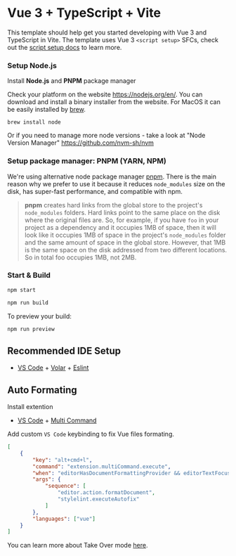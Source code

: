 # Vue 3 + TypeScript + Vite

This template should help get you started developing with Vue 3 and TypeScript in Vite. The template uses Vue 3 `<script setup>` SFCs, check out the [script setup docs](https://v3.vuejs.org/api/sfc-script-setup.html#sfc-script-setup) to learn more.

### Setup Node.js

Install **Node.js** and **PNPM** package manager

Check your platform on the website <https://nodejs.org/en/>. You can download and install a binary installer from the website. For MacOS it can be easily installed by [brew](https://brew.sh).

`brew install node`

Or if you need to manage more node versions - take a look at "Node Version Manager" <https://github.com/nvm-sh/nvm>

### Setup package manager: PNPM (YARN, NPM)

We're using alternative node package manager [pnpm](https://pnpm.js.org/). There is the main reason why we prefer to use it because it reduces `node_modules` size on the disk, has super-fast performance, and compatible with npm.

> **pnpm** creates hard links from the global store to the project's `node_modules` folders. Hard links point to the same place on the disk where the original files are. So, for example, if you have `foo` in your project as a dependency and it occupies 1MB of space, then it will look like it occupies 1MB of space in the project's `node_modules` folder and the same amount of space in the global store. However, that 1MB is the same space on the disk addressed from two different locations. So in total foo occupies 1MB, not 2MB.


### Start & Build

```sh
npm start
```

```sh
npm run build
```


To preview your build:


```sh
npm run preview
```
## Recommended IDE Setup

- [VS Code](https://code.visualstudio.com/) + [Volar](https://marketplace.visualstudio.com/items?itemName=Vue.volar) +  [Eslint](https://marketplace.visualstudio.com/items?itemName=dbaeumer.vscode-eslint)

## Auto Formating

Install extention

- [VS Code](https://code.visualstudio.com/) + [Multi Command](https://marketplace.visualstudio.com/items?itemName=ryuta46.multi-command)

Add custom `VS Code` keybinding to fix Vue files formating.

```json
[
    {
        "key": "alt+cmd+l",
        "command": "extension.multiCommand.execute",
        "when": "editorHasDocumentFormattingProvider && editorTextFocus && !editorReadonly && !inCompositeEditor",
        "args": { 
            "sequence": [
                "editor.action.formatDocument",
                "stylelint.executeAutofix"
            ]
        },
        "languages": ["vue"]
    }
]
```

You can learn more about Take Over mode [here](https://github.com/johnsoncodehk/volar/discussions/471).
